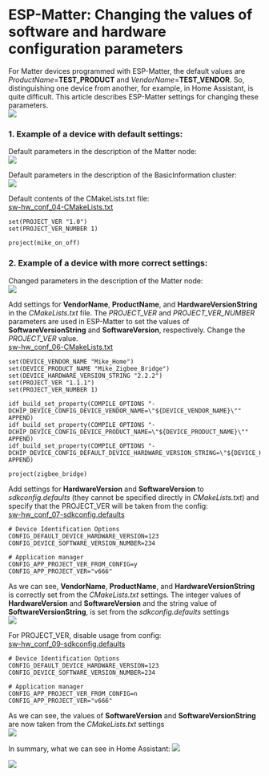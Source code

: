 # ESP-Matter: Changing the values of software and hardware configuration parameters
For Matter devices programmed with ESP-Matter, the default values are *ProductName*=**TEST_PRODUCT** and *VendorName*=**TEST_VENDOR**. So, distinguishing one device from another, for example, in Home Assistant, is quite difficult. This article describes ESP-Matter settings for changing these parameters.  
![](MATTER_SW-HW_CONF/sw-hw_conf_01.png)  
  
### 1. Example of a device with default settings:  
Default parameters in the description of the Matter node:  
![](MATTER_SW-HW_CONF/sw-hw_conf_02.png)  

Default parameters in the description of the BasicInformation cluster:  
![](MATTER_SW-HW_CONF/sw-hw_conf_03.png)  

Default contents of the CMakeLists.txt file:  
[sw-hw_conf_04-CMakeLists.txt](sw-hw_conf_04-CMakeLists.txt)  
~~~
set(PROJECT_VER "1.0")
set(PROJECT_VER_NUMBER 1)

project(mike_on_off)
~~~
  
### 2. Example of a device with more correct settings:  
Changed parameters in the description of the Matter node:  
![](MATTER_SW-HW_CONF/sw-hw_conf_05.png)  

Add settings for **VendorName**, **ProductName**, and **HardwareVersionString** in the *CMakeLists.txt* file. The *PROJECT_VER* and *PROJECT_VER_NUMBER* parameters are used in ESP-Matter to set the values of **SoftwareVersionString** and **SoftwareVersion**, respectively. Change the *PROJECT_VER* value.  
[sw-hw_conf_06-CMakeLists.txt](sw-hw_conf_06-CMakeLists.txt)  
~~~
set(DEVICE_VENDOR_NAME "Mike_Home")
set(DEVICE_PRODUCT_NAME "Mike_Zigbee_Bridge")
set(DEVICE_HARDWARE_VERSION_STRING "2.2.2")
set(PROJECT_VER "1.1.1")
set(PROJECT_VER_NUMBER 1)

idf_build_set_property(COMPILE_OPTIONS "-DCHIP_DEVICE_CONFIG_DEVICE_VENDOR_NAME=\"${DEVICE_VENDOR_NAME}\"" APPEND)
idf_build_set_property(COMPILE_OPTIONS "-DCHIP_DEVICE_CONFIG_DEVICE_PRODUCT_NAME=\"${DEVICE_PRODUCT_NAME}\"" APPEND)
idf_build_set_property(COMPILE_OPTIONS "-DCHIP_DEVICE_CONFIG_DEFAULT_DEVICE_HARDWARE_VERSION_STRING=\"${DEVICE_HARDWARE_VERSION_STRING}\"" APPEND)

project(zigbee_bridge)
~~~
  
Add settings for **HardwareVersion** and **SoftwareVersion** to *sdkconfig.defaults* (they cannot be specified directly in *CMakeLists.txt*) and specify that the PROJECT_VER will be taken from the config:  
[sw-hw_conf_07-sdkconfig.defaults](sw-hw_conf_07-sdkconfig.defaults)  
~~~
# Device Identification Options
CONFIG_DEFAULT_DEVICE_HARDWARE_VERSION=123
CONFIG_DEVICE_SOFTWARE_VERSION_NUMBER=234

# Application manager
CONFIG_APP_PROJECT_VER_FROM_CONFIG=y
CONFIG_APP_PROJECT_VER="v666"
~~~

As we can see, **VendorName**, **ProductName**, and **HardwareVersionString** is correctly set from the *CMakeLists.txt* settings. The integer values of **HardwareVersion** and **SoftwareVersion** and the string value of **SoftwareVersionString**, is set from the *sdkconfig.defaults* settings  
![](MATTER_SW-HW_CONF/sw-hw_conf_08.png)  

For PROJECT_VER, disable usage from config:  
[sw-hw_conf_09-sdkconfig.defaults](sw-hw_conf_09-sdkconfig.defaults)  
~~~
# Device Identification Options
CONFIG_DEFAULT_DEVICE_HARDWARE_VERSION=123
CONFIG_DEVICE_SOFTWARE_VERSION_NUMBER=234

# Application manager
CONFIG_APP_PROJECT_VER_FROM_CONFIG=n
CONFIG_APP_PROJECT_VER="v666"
~~~

As we can see, the values of **SoftwareVersion** and **SoftwareVersionString** are now taken from the *CMakeLists.txt* settings  
![](MATTER_SW-HW_CONF/sw-hw_conf_10.png)  
  
In summary, what we can see in Home Assistant:
![](MATTER_SW-HW_CONF/sw-hw_conf_11.png)  
  
![](MATTER_SW-HW_CONF/sw-hw_conf_12.png)  
  
